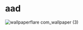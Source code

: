 # aad
![wallpaperflare com_wallpaper (3)](https://user-images.githubusercontent.com/130155191/232663808-78d1a15d-18ac-4023-8c17-152431a084ca.jpg)

